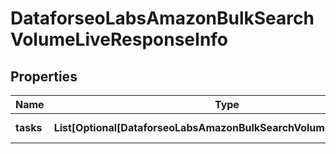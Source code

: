 # DataforseoLabsAmazonBulkSearchVolumeLiveResponseInfo


## Properties

| Name | Type | Description | Notes |
|------------ | ------------- | ------------- | -------------|
**tasks** | **List[Optional[DataforseoLabsAmazonBulkSearchVolumeLiveTaskInfo]]** | array of tasks |[optional]|